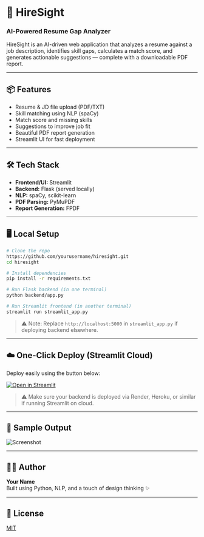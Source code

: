 # 🚀 HireSight
### AI-Powered Resume Gap Analyzer

HireSight is an AI-driven web application that analyzes a resume against a job description, identifies skill gaps, calculates a match score, and generates actionable suggestions — complete with a downloadable PDF report.

---

## 📦 Features
- Resume & JD file upload (PDF/TXT)
- Skill matching using NLP (spaCy)
- Match score and missing skills
- Suggestions to improve job fit
- Beautiful PDF report generation
- Streamlit UI for fast deployment

---

## 🛠️ Tech Stack
- **Frontend/UI:** Streamlit
- **Backend:** Flask (served locally)
- **NLP:** spaCy, scikit-learn
- **PDF Parsing:** PyMuPDF
- **Report Generation:** FPDF

---

## 🖥️ Local Setup

```bash
# Clone the repo
https://github.com/yourusername/hiresight.git
cd hiresight

# Install dependencies
pip install -r requirements.txt

# Run Flask backend (in one terminal)
python backend/app.py

# Run Streamlit frontend (in another terminal)
streamlit run streamlit_app.py
```

> ⚠️ Note: Replace `http://localhost:5000` in `streamlit_app.py` if deploying backend elsewhere.

---

## ☁️ One-Click Deploy (Streamlit Cloud)
Deploy easily using the button below:

[![Open in Streamlit](https://static.streamlit.io/badges/streamlit_badge_black_white.svg)](https://share.streamlit.io/)

> ⚠️ Make sure your backend is deployed via Render, Heroku, or similar if running Streamlit on cloud.

---

## 📄 Sample Output
![Screenshot](docs/sample_output.png)

---

## 👨‍💻 Author
**Your Name**  
Built using Python, NLP, and a touch of design thinking ✨

---

## 📃 License
[MIT](LICENSE)
